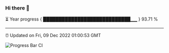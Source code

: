 ### Hi there 👋

⏳ Year progress { ████████████████████████████▁▁ } 93.71 %

---

⏰ Updated on Fri, 09 Dec 2022 01:00:53 GMT

![Progress Bar CI](https://github.com/liununu/liununu/workflows/Progress%20Bar%20CI/badge.svg)
